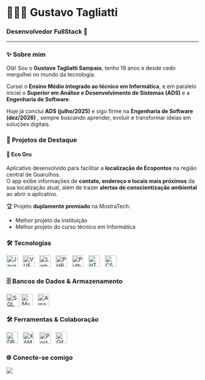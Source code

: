 <h1 align="left">👨🏻‍💻 Gustavo Tagliatti</h1>
<h3 align="left">Desenvolvedor FullStack 🚀</h3>

---

### ✨ Sobre mim
Olá! Sou o **Gustavo Tagliatti Sampaio**, tenho 19 anos e desde cedo mergulhei no mundo da tecnologia.  

Cursei o **Ensino Médio integrado ao técnico em Informática**, e em paralelo iniciei o **Superior em Análise e Desenvolvimento de Sistemas (ADS)** e a **Engenharia de Software**.  

Hoje já concluí **ADS (julho/2025)** e sigo firme na **Engenharia de Software (dez/2026)** , sempre buscando aprender, evoluir e transformar ideias em soluções digitais.  

### 🌟 Projetos de Destaque

#### 📱 Eco Gru
Aplicativo desenvolvido para facilitar a **localização de Ecopontos** na região central de Guarulhos.  
O app exibe informações de **contato, endereço e locais mais próximos** da sua localização atual, além de trazer **alertas de conscientização ambiental** ao abrir o aplicativo.  

🏆 Projeto **duplamente premiado** na MostraTech:  
- Melhor projeto da instituição  
- Melhor projeto do curso técnico em Informática  

### 🛠️ Tecnologias
<img align="left" alt="JavaScript" title="JavaScript" width="30px" style="padding-right: 10px;" src="https://cdn.jsdelivr.net/gh/devicons/devicon@latest/icons/javascript/javascript-original.svg"/>
<img align="left" alt="VUE" title="VUE" width="30px" style="padding-right: 10px;" src="https://uploads.sitepoint.com/wp-content/uploads/2016/11/1480439398vuejs-logo.png"/>
<img align="left" alt="Lambda" title="Lambda" width="30px" style="padding-right: 10px;" src="https://www.tsmean.com/assets/img/the-ultimate-aws-lambda-tutorial-for-nodejs/aws-lambda-logo.svg"/>
<img align="left" alt="PHP" title="PHP" width="30px" style="padding-right: 10px;" src="https://cdn.jsdelivr.net/gh/devicons/devicon@latest/icons/php/php-original.svg"/>
<img align="left" alt="Python" title="Python" width="30px" style="padding-right: 10px;" src="https://cdn.jsdelivr.net/gh/devicons/devicon@latest/icons/python/python-original.svg"/><img align="left" alt="HTML" title="HTML" width="30px" style="padding-right: 10px;" src="https://cdn.jsdelivr.net/gh/devicons/devicon@latest/icons/html5/html5-original.svg"/><img align="left" alt="CSS" title="CSS" width="30px" style="padding-right: 10px;" src="https://cdn.jsdelivr.net/gh/devicons/devicon@latest/icons/css3/css3-original.svg"/>

<br/><br/>

### 🗄️ Bancos de Dados & Armazenamento
<img align="left" alt="SQL SERVER" title="SQL SERVER" width="34px" style="padding-right: 2px;" src="https://img.icons8.com/?size=512&id=laYYF3dV0Iew&format=png"/>
<img align="left" alt="MySQL" title="MySQL" width="30px" style="padding-right: 10px;" src="https://cdn-icons-png.flaticon.com/512/5968/5968313.png"/>
<img align="left" alt="Amazon S3" title="Amazon S3" width="30px" style="padding-right: 10px;" src="https://upload.wikimedia.org/wikipedia/commons/thumb/b/bc/Amazon-S3-Logo.svg/428px-Amazon-S3-Logo.svg.png"/>
<br/><br/>

### 🛠️ Ferramentas & Colaboração
<img align="left" alt="DBeaver" title="DBeaver" width="30px" style="padding-right: 10px;" src="https://github.com/dbeaver/dbeaver/wiki/images/dbeaver-head.png"/>
<img align="left" alt="XAMPP" title="XAMPP" width="30px" style="padding-right: 10px;" src="https://images.icon-icons.com/1381/PNG/512/xampp_94513.png"/>
<img align="left" alt="Postman" title="Postman" width="30px" style="padding-right: 10px;" src="https://nocodestartup.io/wp-content/uploads/2024/01/postman-nocode.webp"/>
<img align="left" alt="Git" title="Git" width="30px" style="padding-right: 10px;" src="https://cdn.jsdelivr.net/gh/devicons/devicon@latest/icons/git/git-original.svg"/>


<br/><br/>
### 🌐 Conecte-se comigo
<p align="Left">
  <a href="https://www.linkedin.com/in/gustavo-tagliatti-sampaio-8989aa323/">
    <img src="https://img.shields.io/badge/LinkedIn-0A66C2?style=for-the-badge&logo=linkedin&logoColor=white"/>
  </a>

<p>
